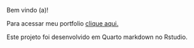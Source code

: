 Bem vindo (a)!

Para acessar meu portfolio [clique aqui.](https://ermesonf.github.io/portfolio/)

Este projeto foi desenvolvido em Quarto markdown no Rstudio.
